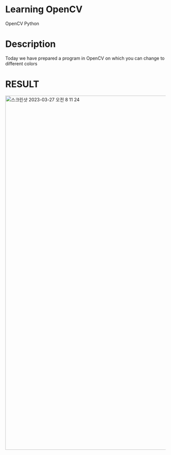# Learning OpenCV
OpenCV Python
# Description
Today we have prepared a program in OpenCV on which you can change to different colors

# RESULT

<img width="1112" alt="스크린샷 2023-03-27 오전 8 11 24" src="https://user-images.githubusercontent.com/119654152/227983422-bcff60a2-41d7-43cd-a980-f95b71f3ea39.png">
